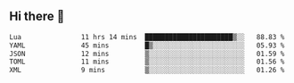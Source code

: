 ## Hi there 👋
<!--START_SECTION:waka-->

```txt
Lua               11 hrs 14 mins  ██████████████████████▒░░   88.83 %
YAML              45 mins         █▒░░░░░░░░░░░░░░░░░░░░░░░   05.93 %
JSON              12 mins         ▒░░░░░░░░░░░░░░░░░░░░░░░░   01.59 %
TOML              11 mins         ▒░░░░░░░░░░░░░░░░░░░░░░░░   01.56 %
XML               9 mins          ▒░░░░░░░░░░░░░░░░░░░░░░░░   01.26 %
```

<!--END_SECTION:waka-->
